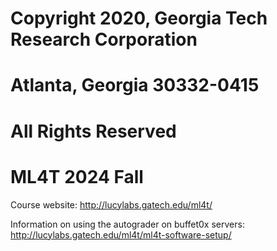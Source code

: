 # Copyright 2020, Georgia Tech Research Corporation    
# Atlanta, Georgia 30332-0415     
# All Rights Reserved  

# ML4T 2024 Fall
Course website: http://lucylabs.gatech.edu/ml4t/

Information on using the autograder on buffet0x servers: http://lucylabs.gatech.edu/ml4t/ml4t-software-setup/



